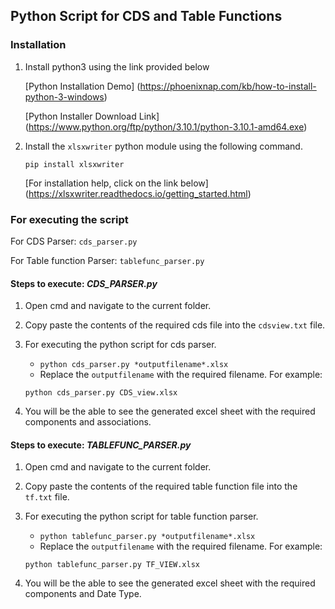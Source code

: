 ## Python Script for CDS and Table Functions

### Installation
1. Install python3 using the link provided below

    [Python Installation Demo] (https://phoenixnap.com/kb/how-to-install-python-3-windows)

    [Python Installer Download Link] (https://www.python.org/ftp/python/3.10.1/python-3.10.1-amd64.exe)

2. Install the `xlsxwriter` python module using the following command.

    ```pip install xlsxwriter```

    [For installation help, click on the link below] (https://xlsxwriter.readthedocs.io/getting_started.html)


### For executing the script

For CDS Parser: `cds_parser.py` 

For Table function Parser: `tablefunc_parser.py`

#### Steps to execute: *CDS_PARSER.py*

1. Open cmd and navigate to the current folder.
2. Copy paste the contents of the required cds file into the ```cdsview.txt``` file.
3. For executing the python script for cds parser.

    - ```python cds_parser.py *outputfilename*.xlsx```
    - Replace the `outputfilename` with the required filename. For example: 
    ```
    python cds_parser.py CDS_view.xlsx
    ```
4. You will be the able to see the generated excel sheet with the required components and associations.


#### Steps to execute: *TABLEFUNC_PARSER.py*

1. Open cmd and navigate to the current folder.
2. Copy paste the contents of the required table function file into the ```tf.txt``` file.
3. For executing the python script for table function parser.

    - ```python tablefunc_parser.py *outputfilename*.xlsx```
    - Replace the `outputfilename` with the required filename. For example: 
    ```
    python tablefunc_parser.py TF_VIEW.xlsx
    ```
4. You will be the able to see the generated excel sheet with the required components and Date Type.


